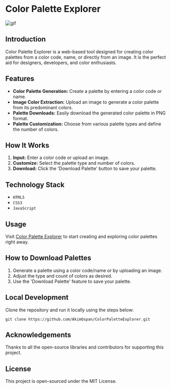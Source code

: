 # Color Palette Explorer

![gif](https://github.com/pay4ok-exe/ColorPaletteExplorer/assets/132847873/b7376d14-001c-4c6c-8cfa-50a4be126bc4)


## Introduction
Color Palette Explorer is a web-based tool designed for creating color palettes from a color code, name, or directly from an image. It is the perfect aid for designers, developers, and color enthusiasts.

## Features
- **Color Palette Generation:** Create a palette by entering a color code or name.
- **Image Color Extraction:** Upload an image to generate a color palette from its predominant colors.
- **Palette Downloads:** Easily download the generated color palette in PNG format.
- **Palette Customization:** Choose from various palette types and define the number of colors.

## How It Works
1. **Input:** Enter a color code or upload an image.
2. **Customize:** Select the palette type and number of colors.
3. **Download:** Click the 'Download Palette' button to save your palette.

## Technology Stack
- `HTML5`
- `CSS3`
- `JavaScript`

## Usage
Visit [Color Palette Explorer](https://pay4ok-exe.github.io/ColorPaletteExplorer/) to start creating and exploring color palettes right away.

## How to Download Palettes
1. Generate a palette using a color code/name or by uploading an image.
2. Adjust the type and count of colors as desired.
3. Use the 'Download Palette' feature to save your palette.

## Local Development
Clone the repository and run it locally using the steps below:

```shell
git clone https://github.com/AkimOspan/ColorPaletteExplorer.git
```


## Acknowledgements
Thanks to all the open-source libraries and contributors for supporting this project.


## License
This project is open-sourced under the MIT License.
